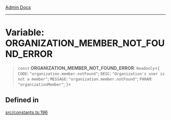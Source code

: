[Admin Docs](/)

***

# Variable: ORGANIZATION\_MEMBER\_NOT\_FOUND\_ERROR

> `const` **ORGANIZATION\_MEMBER\_NOT\_FOUND\_ERROR**: `Readonly`\<\{ `CODE`: `"organization.member.notFound"`; `DESC`: `"Organization's user is not a member"`; `MESSAGE`: `"organization.member.notFound"`; `PARAM`: `"organizationMember"`; \}\>

## Defined in

[src/constants.ts:196](https://github.com/Suyash878/talawa-api/blob/cfd688207611ba245c99edd8dbaccb2cdbf6a043/src/constants.ts#L196)
